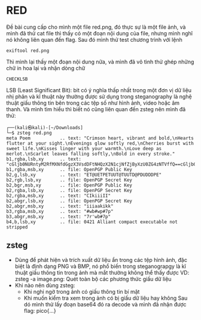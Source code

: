 # RED
Đề bài cung cấp cho mình một file red.png, đó thực sự là một file ảnh, và mình đã thử cat file thì thấy có một đoạn nội dung của file, nhưng mình nghĩ nó không liên quan
đến flag. Sau đó mình thử test chương trình với lệnh 
```
exiftool red.png
```
Thì mình lại thấy một đoạn nội dung nữa, và mình đã vô tình thử ghép những chữ in hoa lại và nhận dòng chữ 
```
CHECKLSB
```
LSB (Least Significant Bit): bit có ý nghĩa thấp nhất trong một đơn vị dữ liệu nhị phân và kĩ thuật này thường được sử dụng trong steganography là nghệ 
thuật giấu thông tin bên trong các tệp số như hình ảnh, video hoặc âm thanh. Và mình tìm hiểu thì biết nó cũng liên quan đến zsteg nên mình đã thử:
 ```
┌──(kali㉿kali)-[~/Downloads]
└─$ zsteg red.png
meta Poem           .. text: "Crimson heart, vibrant and bold,\nHearts flutter at your sight.\nEvenings glow softly red,\nCherries burst with sweet life.\nKisses linger with your warmth.\nLove deep as merlot.\nScarlet leaves falling softly,\nBold in every stroke."                                                                                                                                                                                                                
b1,rgba,lsb,xy      .. text: "cGljb0NURntyM2RfMXNfdGgzX3VsdDFtNHQzX2N1cjNfZjByXzU0ZG4zNTVffQ==cGljb0NURntyM2RfMXNfdGgzX3VsdDFtNHQzX2N1cjNfZjByXzU0ZG4zNTVffQ==cGljb0NURntyM2RfMXNfdGgzX3VsdDFtNHQzX2N1cjNfZjByXzU0ZG4zNTVffQ==cGljb0NURntyM2RfMXNfdGgzX3VsdDFtNHQzX2N1cjNfZjByXzU0ZG4zNTVffQ=="                                                                                                                                                                                         
b1,rgba,msb,xy      .. file: OpenPGP Public Key
b2,g,lsb,xy         .. text: "ET@UETPETUUT@TUUTD@PDUDDDPE"
b2,rgb,lsb,xy       .. file: OpenPGP Secret Key
b2,bgr,msb,xy       .. file: OpenPGP Public Key
b2,rgba,lsb,xy      .. file: OpenPGP Secret Key
b2,rgba,msb,xy      .. text: "CIkiiiII"
b2,abgr,lsb,xy      .. file: OpenPGP Secret Key
b2,abgr,msb,xy      .. text: "iiiaakikk"
b3,rgba,msb,xy      .. text: "#wb#wp#7p"
b3,abgr,msb,xy      .. text: "7r'wb#7p"
b4,b,lsb,xy         .. file: 0421 Alliant compact executable not stripped
 ```
## zsteg 
- Dùng để phát hiện và trích xuất dữ liệu ẩn trong các tệp hình ảnh, đặc biệt là định dạng PNG và BMP, nó phổ biến trong steganograpgy là kĩ thuật
  giấu thông tin trong ảnh mà mắt thường không thể thấy được
  VD: zsteg -a image.png: Quét toàn bộ các phương thức giấu dữ liệu
- Khi nào nên dùng zsteg:
  + Khi nghi ngờ trong ảnh có giấu thông tin bí mật
  + Khi muốn kiểm tra xem trong ảnh có bị giấu dữ liệu hay không
Sau dó mình thử lấy đoạn base64 đó ra decode và mình đã nhận được flag:
pico{...}

